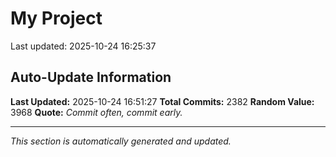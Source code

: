 # My Project


Last updated: 2025-10-24 16:25:37





















































































































































































































































































































































































































































































































































































































































































































































































































































































































































































































































































































































































































































































































































































































































































































































































































































































































































































































































































































































































































































































































































































































































































































































































































































































































































































































































































































































































































































































## Auto-Update Information

**Last Updated:** 2025-10-24 16:51:27
**Total Commits:** 2382
**Random Value:** 3968
**Quote:** _Commit often, commit early._

---
_This section is automatically generated and updated._